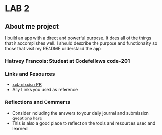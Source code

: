 # LAB 2 

## About me project

I build an app with a direct and powerful purpose. It does all of the things that it accomplishes well. I should describe the purpose and functionality so those that visit my README understand the app

### Hatrvey Francois: Student at Codefellows code-201

### Links and Resources
* [submission PR](http://xyz.com)
* Any Links you used as reference

### Reflections and Comments
* Consider including the answers to your daily journal and submission questions here
* This is also a good place to reflect on the tools and resources used and learned
